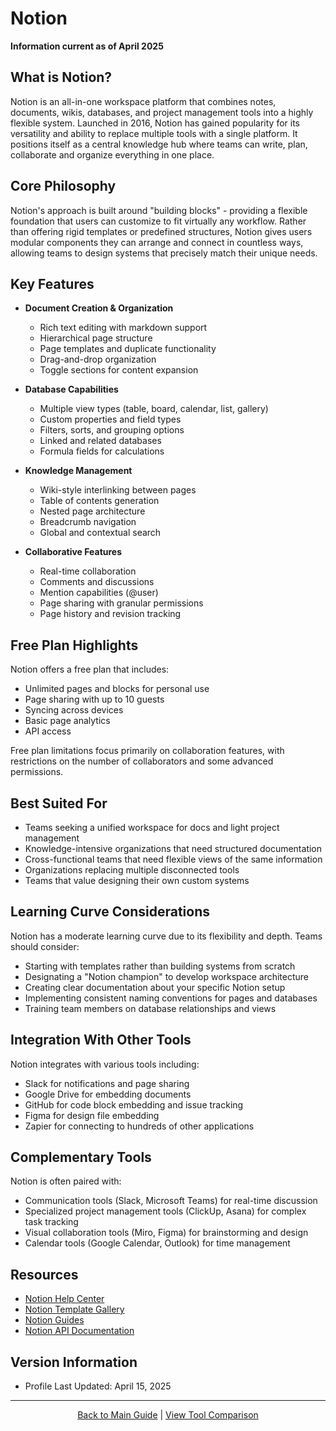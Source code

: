 # Notion

**Information current as of April 2025**

## What is Notion?

Notion is an all-in-one workspace platform that combines notes, documents, wikis, databases, and project management tools into a highly flexible system. Launched in 2016, Notion has gained popularity for its versatility and ability to replace multiple tools with a single platform. It positions itself as a central knowledge hub where teams can write, plan, collaborate and organize everything in one place.

## Core Philosophy

Notion's approach is built around "building blocks" - providing a flexible foundation that users can customize to fit virtually any workflow. Rather than offering rigid templates or predefined structures, Notion gives users modular components they can arrange and connect in countless ways, allowing teams to design systems that precisely match their unique needs.

## Key Features

- **Document Creation & Organization**
  - Rich text editing with markdown support
  - Hierarchical page structure
  - Page templates and duplicate functionality
  - Drag-and-drop organization
  - Toggle sections for content expansion
  
- **Database Capabilities**
  - Multiple view types (table, board, calendar, list, gallery)
  - Custom properties and field types
  - Filters, sorts, and grouping options
  - Linked and related databases
  - Formula fields for calculations

- **Knowledge Management**
  - Wiki-style interlinking between pages
  - Table of contents generation
  - Nested page architecture
  - Breadcrumb navigation
  - Global and contextual search

- **Collaborative Features**
  - Real-time collaboration
  - Comments and discussions
  - Mention capabilities (@user)
  - Page sharing with granular permissions
  - Page history and revision tracking

## Free Plan Highlights

Notion offers a free plan that includes:
- Unlimited pages and blocks for personal use
- Page sharing with up to 10 guests
- Syncing across devices
- Basic page analytics
- API access

Free plan limitations focus primarily on collaboration features, with restrictions on the number of collaborators and some advanced permissions.

## Best Suited For

- Teams seeking a unified workspace for docs and light project management
- Knowledge-intensive organizations that need structured documentation
- Cross-functional teams that need flexible views of the same information
- Organizations replacing multiple disconnected tools
- Teams that value designing their own custom systems

## Learning Curve Considerations

Notion has a moderate learning curve due to its flexibility and depth. Teams should consider:

- Starting with templates rather than building systems from scratch
- Designating a "Notion champion" to develop workspace architecture
- Creating clear documentation about your specific Notion setup
- Implementing consistent naming conventions for pages and databases
- Training team members on database relationships and views

## Integration With Other Tools

Notion integrates with various tools including:
- Slack for notifications and page sharing
- Google Drive for embedding documents
- GitHub for code block embedding and issue tracking
- Figma for design file embedding
- Zapier for connecting to hundreds of other applications

## Complementary Tools

Notion is often paired with:
- Communication tools (Slack, Microsoft Teams) for real-time discussion
- Specialized project management tools (ClickUp, Asana) for complex task tracking
- Visual collaboration tools (Miro, Figma) for brainstorming and design
- Calendar tools (Google Calendar, Outlook) for time management

## Resources

- [Notion Help Center](https://www.notion.so/help)
- [Notion Template Gallery](https://www.notion.so/templates)
- [Notion Guides](https://www.notion.so/guides)
- [Notion API Documentation](https://developers.notion.com/)

## Version Information

- Profile Last Updated: April 15, 2025

---

<p align="center"><a href="../README.md">Back to Main Guide</a> | <a href="../comparison-tables/tool-comparison.md">View Tool Comparison</a></p>
